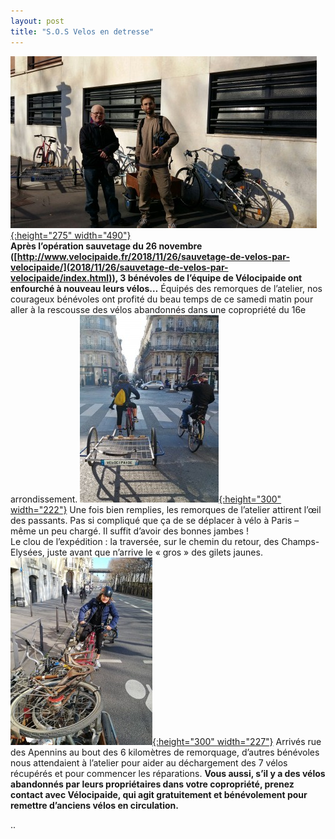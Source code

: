 ```yaml
---
layout: post
title: "S.O.S Velos en detresse"
---
```



[![](/assets/190216_FR_ParisVelocipaideHerveSylvain-490x275.jpg "190216_FR_ParisVelocipaideHerveSylvain"){:height="275" width="490"}](/assets/190216_FR_ParisVelocipaideHerveSylvain.jpg)<a href="../../../../wp-content/upLoads/2019/03/190216_FR_ParisVelocipaideHerveSylvain.jpg" markdown="1"><br/>
</a>
**Après l’opération sauvetage du 26 novembre ([http://www.velocipaide.fr/2018/11/26/sauvetage-de-velos-par-velocipaide/](2018/11/26/sauvetage-de-velos-par-velocipaide/index.html)), 3 bénévoles de l’équipe de Vélocipaide ont enfourché à nouveau leurs vélos…**
Équipés des remorques de l’atelier, nos courageux bénévoles ont profité du beau temps de ce samedi matin pour aller à la rescousse des vélos abandonnés dans une copropriété du 16e arrondissement.
[![](/assets/190216_FR_ParisVelocipaideHerveMyriemM-222x300.jpg "190216_FR_ParisVelocipaideHerveMyriemM"){:height="300" width="222"}](/assets/190216_FR_ParisVelocipaideHerveMyriemM.jpg)
Une fois bien remplies, les remorques de l’atelier attirent l’œil des passants. Pas si compliqué que ça de se déplacer à vélo à Paris – même un peu chargé. Il suffit d’avoir des bonnes jambes !<br/>
Le clou de l’expédition : la traversée, sur le chemin du retour, des Champs-Elysées, juste avant que n’arrive le « gros » des gilets jaunes.
[![](/assets/190216_FR_ParisVelocipaideMyriemM-227x300.jpg "190216_FR_ParisVelocipaideMyriemM"){:height="300" width="227"}](/assets/190216_FR_ParisVelocipaideMyriemM.jpg)
Arrivés rue des Apennins au bout des 6 kilomètres de remorquage, d’autres bénévoles nous attendaient à l’atelier pour aider au déchargement des 7 vélos récupérés et pour commencer les réparations.
**Vous aussi, s’il y a des vélos abandonnés par leurs propriétaires dans votre copropriété, prenez contact avec Vélocipaide, qui agit gratuitement et bénévolement pour remettre d’anciens vélos en circulation.**




..

